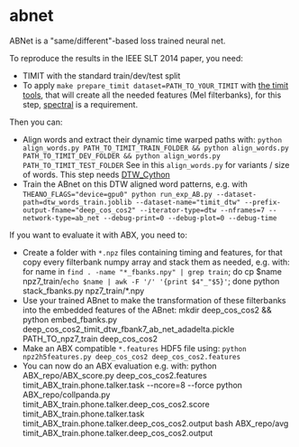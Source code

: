 abnet
=====

ABNet is a "same/different"-based loss trained neural net.


To reproduce the results in the IEEE SLT 2014 paper, you need:
 - TIMIT with the standard train/dev/test split
 - To apply `make prepare_timit dataset=PATH_TO_YOUR_TIMIT` with [the timit tools](https://github.com/SnippyHolloW/timit_tools), that will create all the needed features (Mel filterbanks), for this step, [spectral](https://github.com/mwv/spectral) is a requirement.

Then you can:
 - Align words and extract their dynamic time warped paths with: `python align_words.py PATH_TO_TIMIT_TRAIN_FOLDER && python align_words.py PATH_TO_TIMIT_DEV_FOLDER && python align_words.py PATH_TO_TIMIT_TEST_FOLDER` See in this `align_words.py` for variants / size of words. This step needs [DTW_Cython](https://github.com/SnippyHolloW/DTW_Cython)
 - Train the ABnet on this DTW aligned word patterns, e.g. with `THEANO_FLAGS="device=gpu0" python run_exp_AB.py --dataset-path=dtw_words_train.joblib --dataset-name="timit_dtw" --prefix-output-fname="deep_cos_cos2" --iterator-type=dtw --nframes=7 --network-type=ab_net --debug-print=0 --debug-plot=0 --debug-time`

If you want to evaluate it with ABX, you need to:
 - Create a folder with `*.npz` files containing timing and features, for that copy every filterbank numpy array and stack them as needed, e.g. with:
    for name in `find . -name "*_fbanks.npy" | grep train`; do cp $name npz7_train/`echo $name | awk -F '/' '{print $4"_"$5}'`; done
    python stack_fbanks.py npz7_train/*.npy
 - Use your trained ABnet to make the transformation of these filterbanks into the embedded features of the ABnet:
    mkdir deep_cos_cos2 && python embed_fbanks.py deep_cos_cos2_timit_dtw_fbank7_ab_net_adadelta.pickle PATH_TO_npz7_train deep_cos_cos2
 - Make an ABX compatible `*.features` HDF5 file using: `python npz2h5features.py deep_cos_cos2 deep_cos_cos2.features`
 - You can now do an ABX evaluation e.g. with:
     python ABX_repo/ABX_score.py deep_cos_cos2.features timit_ABX_train.phone.talker.task --ncore=8 --force
     python ABX_repo/collpanda.py timit_ABX_train.phone.talker.deep_cos_cos2.score timit_ABX_train.phone.talker.task timit_ABX_train.phone.talker.deep_cos_cos2.output
     bash ABX_repo/avg timit_ABX_train.phone.talker.deep_cos_cos2.output
